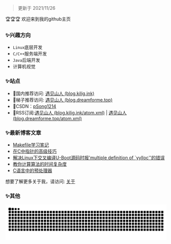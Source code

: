 > 更新于 2021/11/26

:trophy::trophy::trophy:
欢迎来到我的github主页

### ✨兴趣方向

- ``Linux``底层开发
- ``C/C++``服务端开发
- ``Java``后端开发
- 计算机视觉

### ✨站点

- 🎈国内推荐访问: [遇见山人 (blog.kilig.ink)](http://blog.kilig.ink/)
- 🎈梯子推荐访问: [遇见山人 (blog.dreamforme.top)](https://blog.dreamforme.top/)
- 🎈CSDN：[pSong1214](https://blog.csdn.net/weixin_42792088)
- 🎈RSS订阅:[遇见山人 (blog.kilig.ink/atom.xml)](http://blog.kilig.ink/atom.xml) | [遇见山人 (blog.dreamforme.top/atom.xml)](https://blog.dreamforme.top/atom.xml)

### ✨最新博客文章

<!-- BLOG-POST-LIST:START -->
- [Makefile学习笔记](http://1291945816.github.io/2022/01/01/makefile%E5%AD%A6%E4%B9%A0%E7%AC%94%E8%AE%B0/)
- [在C中指针的高级技巧](http://1291945816.github.io/2021/12/10/%E5%9C%A8C%E4%B8%AD%E6%8C%87%E9%92%88%E7%9A%84%E9%AB%98%E7%BA%A7%E6%8A%80%E5%B7%A7/)
- [解决Linux下交叉编译U-Boot源码时报&#39;multiple definition of `yylloc&#39;&#39;的错误](http://1291945816.github.io/2021/12/01/%E8%A7%A3%E5%86%B3Linux%E4%B8%8B%E4%BA%A4%E5%8F%89%E7%BC%96%E8%AF%91U-Boot%E6%BA%90%E7%A0%81%E6%97%B6%E6%8A%A5'multiple%20definition%20of%20%60yylloc''%E7%9A%84%E9%94%99%E8%AF%AF/)
- [教你计算算法的时间复杂度](http://1291945816.github.io/2021/11/28/%E6%95%99%E4%BD%A0%E8%AE%A1%E7%AE%97%E7%AE%97%E6%B3%95%E7%9A%84%E6%97%B6%E9%97%B4%E5%A4%8D%E6%9D%82%E5%BA%A6/)
- [C语言中的预处理器](http://1291945816.github.io/2021/11/27/C%E8%AF%AD%E8%A8%80%E4%B8%AD%E7%9A%84%E9%A2%84%E5%A4%84%E7%90%86%E5%99%A8/)
<!-- BLOG-POST-LIST:END -->

想要了解更多关于我，请访问: [关于](http://blog.kilig.ink/about/)

### ✨其他

![](https://raw.githubusercontent.com/1291945816/1291945816/master/assets/github-contribution-grid-snake.svg)              

